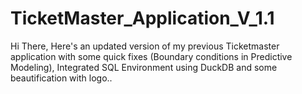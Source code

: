 # TicketMaster_Application_V_1.1
Hi There, Here's an updated version of my previous Ticketmaster application with some quick fixes (Boundary conditions in Predictive Modeling), Integrated SQL Environment using DuckDB and some beautification with logo..
